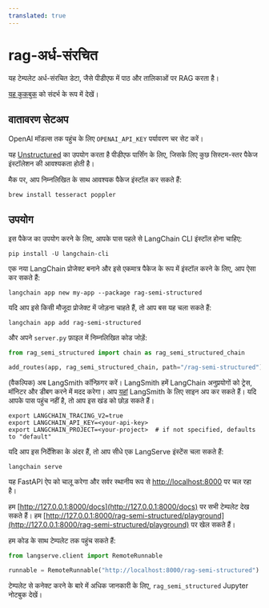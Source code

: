 ```yaml
---
translated: true
---
```


# rag-अर्ध-संरचित

यह टेम्पलेट अर्ध-संरचित डेटा, जैसे पीडीएफ में पाठ और तालिकाओं पर RAG करता है।

[यह कुकबुक](https://github.com/langchain-ai/langchain/blob/master/cookbook/Semi_Structured_RAG.ipynb) को संदर्भ के रूप में देखें।

## वातावरण सेटअप

OpenAI मॉडल्स तक पहुंच के लिए `OPENAI_API_KEY` पर्यावरण चर सेट करें।

यह [Unstructured](https://unstructured-io.github.io/unstructured/) का उपयोग करता है पीडीएफ पार्सिंग के लिए, जिसके लिए कुछ सिस्टम-स्तर पैकेज इंस्टॉलेशन की आवश्यकता होती है।

मैक पर, आप निम्नलिखित के साथ आवश्यक पैकेज इंस्टॉल कर सकते हैं:

```shell
brew install tesseract poppler
```

## उपयोग

इस पैकेज का उपयोग करने के लिए, आपके पास पहले से LangChain CLI इंस्टॉल होना चाहिए:

```shell
pip install -U langchain-cli
```

एक नया LangChain प्रोजेक्ट बनाने और इसे एकमात्र पैकेज के रूप में इंस्टॉल करने के लिए, आप ऐसा कर सकते हैं:

```shell
langchain app new my-app --package rag-semi-structured
```

यदि आप इसे किसी मौजूदा प्रोजेक्ट में जोड़ना चाहते हैं, तो आप बस यह चला सकते हैं:

```shell
langchain app add rag-semi-structured
```

और अपने `server.py` फ़ाइल में निम्नलिखित कोड जोड़ें:

```python
from rag_semi_structured import chain as rag_semi_structured_chain

add_routes(app, rag_semi_structured_chain, path="/rag-semi-structured")
```

(वैकल्पिक) अब LangSmith कॉन्फ़िगर करें।
LangSmith हमें LangChain अनुप्रयोगों को ट्रेस, मॉनिटर और डीबग करने में मदद करेगा।
आप [यहां](https://smith.langchain.com/) LangSmith के लिए साइन अप कर सकते हैं।
यदि आपके पास पहुंच नहीं है, तो आप इस खंड को छोड़ सकते हैं।

```shell
export LANGCHAIN_TRACING_V2=true
export LANGCHAIN_API_KEY=<your-api-key>
export LANGCHAIN_PROJECT=<your-project>  # if not specified, defaults to "default"
```

यदि आप इस निर्देशिका के अंदर हैं, तो आप सीधे एक LangServe इंस्टेंस चला सकते हैं:

```shell
langchain serve
```

यह FastAPI ऐप को चालू करेगा और सर्वर स्थानीय रूप से [http://localhost:8000](http://localhost:8000) पर चल रहा है।

हम [http://127.0.0.1:8000/docs](http://127.0.0.1:8000/docs) पर सभी टेम्पलेट देख सकते हैं।
हम [http://127.0.0.1:8000/rag-semi-structured/playground](http://127.0.0.1:8000/rag-semi-structured/playground) पर खेल सकते हैं।

हम कोड के साथ टेम्पलेट तक पहुंच सकते हैं:

```python
from langserve.client import RemoteRunnable

runnable = RemoteRunnable("http://localhost:8000/rag-semi-structured")
```

टेम्पलेट से कनेक्ट करने के बारे में अधिक जानकारी के लिए, `rag_semi_structured` Jupyter नोटबुक देखें।
